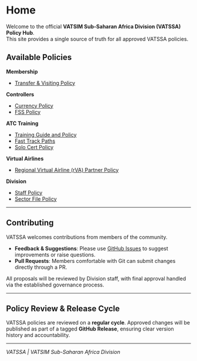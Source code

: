# Home

Welcome to the official **VATSIM Sub-Saharan Africa Division (VATSSA) Policy Hub**.  
This site provides a single source of truth for all approved VATSSA policies.

## Available Policies

**Membership**

- [Transfer & Visiting Policy](tvcp/overview.md)

**Controllers**

- [Currency Policy](currency/overview.md)
- [FSS Policy](fss/overview.md)

**ATC Training**

- [Training Guide and Policy](atc-training/overview.md)
- [Fast Track Paths](fast-track/overview.md)
- [Solo Cert Policy](solo/overview.md)

**Virtual Airlines**

- [Regional Virtual Airline (rVA) Partner Policy](rva/overview.md)

**Division**

- [Staff Policy](staff/overview.md)
- [Sector File Policy](sector-files/overview.md)

---

## Contributing

VATSSA welcomes contributions from members of the community.

- **Feedback & Suggestions**: Please use [GitHub Issues](https://github.com/VATSIM-SSA/SSA-Policy/issues) to suggest improvements or raise questions.
- **Pull Requests**: Members comfortable with Git can submit changes directly through a PR.

All proposals will be reviewed by Division staff, with final approval handled via the established governance process.

---

## Policy Review & Release Cycle

VATSSA policies are reviewed on a **regular cycle**. Approved changes will be published as part of a tagged **GitHub Release**, ensuring clear version history and accountability.

---

_VATSSA | VATSIM Sub-Saharan Africa Division_
